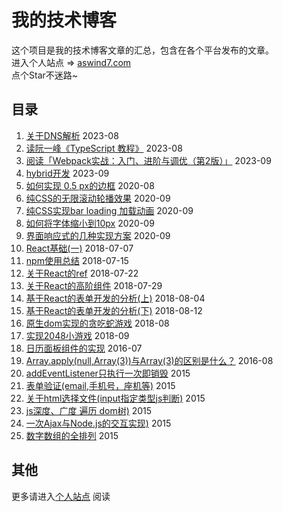 # 我的技术博客
这个项目是我的技术博客文章的汇总，包含在各个平台发布的文章。  
进入个人站点 => [aswind7.com](https://www.aswind7.com/blog/)    
点个Star不迷路~
## 目录
1. [关于DNS解析](https://www.aswind7.com/blog/about-dns) 2023-08
1. [读阮一峰《TypeScript 教程》](https://www.aswind7.com/blog/ts-ruanyifeng) 2023-08
1. [阅读「Webpack实战：入门、进阶与调优（第2版）」](https://www.aswind7.com/blog/book-webpack-practical) 2023-09
1. [hybrid开发](https://www.aswind7.com/blog/hybrid-development) 2023-09
1. [如何实现 0.5 px的边框](https://www.aswind7.com/blog/css-5px-border) 2020-08
1. [纯CSS的无限滚动轮播效果](https://www.aswind7.com/blog/css-carousel-infinite)  2020-09
1. [纯CSS实现bar loading 加载动画](https://www.aswind7.com/playground/css-practice/animates/bar-loading.html)  2020-09
1. [如何将字体缩小到10px](https://www.aswind7.com/blog/css-10px-font)  2020-09
1. [界面响应式的几种实现方案](https://www.aswind7.com/blog/css-responsive)  2020-09
1. [React基础(一)](https://juejin.cn/post/6844903634900107272) 2018-07-07
1. [npm使用总结](https://juejin.cn/post/6844903638482026504) 2018-07-15
1. [关于React的ref](https://juejin.cn/post/6844903641816498184) 2018-07-22
1. [关于React的高阶组件](https://juejin.cn/post/6844903648217006088) 2018-07-29
1. [基于React的表单开发的分析(上)](https://juejin.cn/post/6844903651333373959) 2018-08-04
1. [基于React的表单开发的分析(下)](https://juejin.cn/post/6844903655372488717) 2018-08-12
1. [原生dom实现的贪吃蛇游戏](https://www.aswind7.com/blog/greedy-snake) 2018-08
1. [实现2048小游戏](https://www.aswind7.com/blog/game2048) 2018-09
1. [日历面板组件的实现](https://www.aswind7.com/blog/calendar) 2016-07
1. [Array.apply(null,Array(3))与Array(3)的区别是什么？](https://www.aswind7.com/blog/js-trick-apply)  2016-08
1. [addEventListener只执行一次即销毁](https://blog.csdn.net/sqfbeijing/article/details/49075937?spm=1001.2014.3001.5502) 2015
1. [表单验证(email,手机号，座机等)](https://blog.csdn.net/sqfbeijing/article/details/50388744?spm=1001.2014.3001.5502) 2015
1. [关于html选择文件(input指定类型js判断)](https://blog.csdn.net/sqfbeijing/article/details/46942247?spm=1001.2014.3001.5502) 2015
1. [js深度、广度 遍历 dom树)](https://blog.csdn.net/sqfbeijing/article/details/53812821?spm=1001.2014.3001.5502) 2015
1. [一次Ajax与Node.js的交互实现)](https://blog.csdn.net/sqfbeijing/article/details/49508505?spm=1001.2014.3001.5502) 2015
1. [数字数组的全排列](https://blog.csdn.net/sqfbeijing/article/details/49149645?spm=1001.2014.3001.5502) 2015

## 其他
更多请进入[个人站点](https://www.aswind7.com/blog/) 阅读
